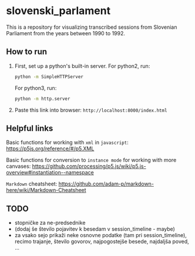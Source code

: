 # slovenski_parlament

This is a repository for visualizing transcribed sessions from Slovenian Parliament from the years between 1990 to 1992.

## How to run

1. First, set up a python's built-in server. For python2, run:

    ```cmd
    python -m SimpleHTTPServer
    ```

    For python3, run:

    ```cmd
    python -m http.server
    ```

2. Paste this link into browser: `http://localhost:8000/index.html`

## Helpful links

Basic functions for working with `xml` in `javascript`: <https://p5js.org/reference/#/p5.XML>  

Basic functions for conversion to `instance mode` for working with more canvases: https://github.com/processing/p5.js/wiki/p5.js-overview#instantiation--namespace

`Markdown` cheatsheet: <https://github.com/adam-p/markdown-here/wiki/Markdown-Cheatsheet>

## TODO

- stopničke za ne-predsednike
- (dodaj še število pojavitev k besedam v session_timeline - maybe)
- za vsako sejo prikaži neke osnovne podatke (tam pri session_timeline), recimo trajanje, število govorov, najpogostejše besede, najdaljša poved, ...

